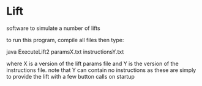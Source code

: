 Lift
====
software to simulate a number of lifts

to run this program, compile all files then type:

java ExecuteLift2 paramsX.txt instructionsY.txt

where X is a version of the lift params file and Y is the version of the instructions file.  note that Y can contain no instructions as these are simply to provide the lift with a few button calls on startup

